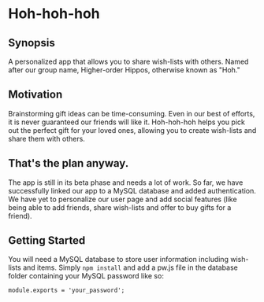 # Hoh-hoh-hoh

## Synopsis

A personalized app that allows you to share wish-lists with others. Named after our group name, Higher-order Hippos, otherwise known as "Hoh."

## Motivation

Brainstorming gift ideas can be time-consuming. Even in our best of efforts, it is never guaranteed our friends will like it. Hoh-hoh-hoh helps you pick out the perfect gift for your loved ones, allowing you to create wish-lists and share them with others.

## That's the plan anyway.

The app is still in its beta phase and needs a lot of work. So far, we have successfully linked our app to a MySQL database and added authentication. We have yet to personalize our user page and add social features (like being able to add friends, share wish-lists and offer to buy gifts for a friend).

## Getting Started

You will need a MySQL database to store user information including wish-lists and items. Simply `npm install` and add a pw.js file in the database folder containing your MySQL password like so:

```
module.exports = 'your_password';
```
